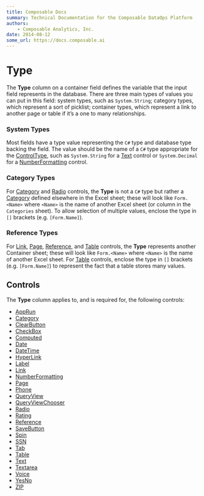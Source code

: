 ```yaml
---
title: Composable Docs
summary: Technical Documentation for the Composable DataOps Platform
authors:
    - Composable Analytics, Inc.
date: 2014-08-12
some_url: https://docs.composable.ai
---
```


# Type

The **Type** column on a container field defines the variable that the input field represents in the database. There are three main types of values you can put in this field: system types, such as `System.String`; category types, which represent a sort of picklist; container types, which represent a link to another page or table if it’s a one to many relationships.

### System Types

Most fields have a type value representing the `C#` type and database type backing the field. The value should be the name of a `C#` type appropriate for the [ControlType](ControlType.md), such as `System.String` for a [Text](../05.Control-Details/Text.md) control or `System.Decimal` for a [NumberFormatting](../05.Control-Details/NumberFormatting.md) control.

### Category Types

For [Category](../05.Control-Details/Category.md) and [Radio](../05.Control-Details/Radio.md) controls, the **Type** is not a `C#` type but rather a [Category](../04.Categories.md) defined elsewhere in the Excel sheet; these will look like `Form.<Name>` where `<Name>` is the name of another Excel sheet (or column in the `Categories` sheet). To allow selection of multiple values, enclose the type in `[]` brackets (e.g. `[Form.Name]`).

### Reference Types

For [Link](../05.Control-Details/Link.md), [Page](../05.Control-Details/Page.md), [Reference](../05.Control-Details/Reference.md), and [Table](../05.Control-Details/Table.md) controls, the **Type** represents another Container sheet; these will look like `Form.<Name>` where `<Name>` is the name of another Excel sheet. For [Table](../05.Control-Details/Table.md) controls, enclose the type in `[]` brackets (e.g. `[Form.Name]`) to represent the fact that a table stores many values.

## Controls

The **Type** column applies to, and is required for, the following controls:

- [AppRun](../05.Control-Details/AppRun.md)
- [Category](../05.Control-Details/Category.md)
- [ClearButton](../05.Control-Details/ClearButton.md)
- [CheckBox](../05.Control-Details/CheckBox.md)
- [Computed](../05.Control-Details/Computed.md)
- [Date](../05.Control-Details/Date.md)
- [DateTime](../05.Control-Details/DateTime.md)
- [HyperLink](../05.Control-Details/HyperLink.md)
- [Label](../05.Control-Details/Label.md)
- [Link](../05.Control-Details/Link.md)
- [NumberFormatting](../05.Control-Details/NumberFormatting.md)
- [Page](../05.Control-Details/Page.md)
- [Phone](../05.Control-Details/Phone.md)
- [QueryView](../05.Control-Details/QueryView.md)
- [QueryViewChooser](../05.Control-Details/QueryViewChooser.md)
- [Radio](../05.Control-Details/Radio.md)
- [Rating](../05.Control-Details/Rating.md)
- [Reference](../05.Control-Details/Reference.md)
- [SaveButton](../05.Control-Details/SaveButton.md)
- [Spin](../05.Control-Details/Spin.md)
- [SSN](../05.Control-Details/SSN.md)
- [Tab](../05.Control-Details/Tab.md)
- [Table](../05.Control-Details/Table.md)
- [Text](../05.Control-Details/Text.md)
- [Textarea](../05.Control-Details/Textarea.md)
- [Voice](../05.Control-Details/Voice.md)
- [YesNo](../05.Control-Details/YesNo.md)
- [ZIP](../05.Control-Details/ZIP.md)
